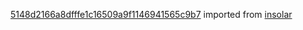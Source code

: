 [5148d2166a8dfffe1c16509a9f1146941565c9b7](https://github.com/insolar/insolar/commit/5148d2166a8dfffe1c16509a9f1146941565c9b7) imported from [insolar](https://github.com/insolar/insolar)

